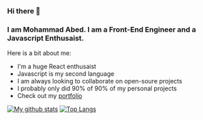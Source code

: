 ### Hi there 👋
### I am Mohammad Abed. I am a Front-End Engineer and a Javascript Enthusaist.



Here is a bit about me:

- I'm a huge React enthusaist
- Javascript is my second language
- I am always looking to collaborate on open-soure projects
- I probably only did 90% of 90% of my personal projects
- Check out my [portfolio](https://mhmdabed.dev)

[![My github stats](https://github-readme-stats.vercel.app/api?username=mhmdabed11)](https://github.com/anuraghazra/github-readme-stats)
[![Top Langs](https://github-readme-stats.vercel.app/api/top-langs/?username=mhmdabed11&layout=compact)](https://github.com/anuraghazra/github-readme-stats)
